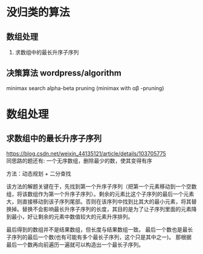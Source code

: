 # 没归类的算法
## 数组处理
1. 求数组中的最长升序子序列

## 决策算法 wordpress/algorithm
minimax search    alpha-beta pruning  (minimax with αβ -pruning)

# 数组处理

## 求数组中的最长升序子序列
https://blog.csdn.net/weixin_44135121/article/details/103705775  
同思路的题还有: 一个无序数组，删除最少的数，使其变得有序

方法：动态规划 + 二分查找

该方法的解题关键在于，先找到第一个升序子序列（把第一个元素移动到一个空数组，将该数组作为第一个升序子序列）。剩余的元素比这个子序列的最后一个元素大，则直接移动到该子序列尾部。否则在该序列中找到比其大的最小元素，将其替换掉。替换不会影响最长升序子序列的长度，其目的是为了让子序列里面的元素降到最小，好让剩余的元素中数值较大的元素升序排列。

最后得到的数组并不是结果数组，但长度与结果数组一致。 最后一个数也是最长子序列的最后一个数(也有可能有多个最长子序列，这个只是其中之一)。  那根据最后一个数再向前遍历一遍就可以构造出一个最长子序列。  

